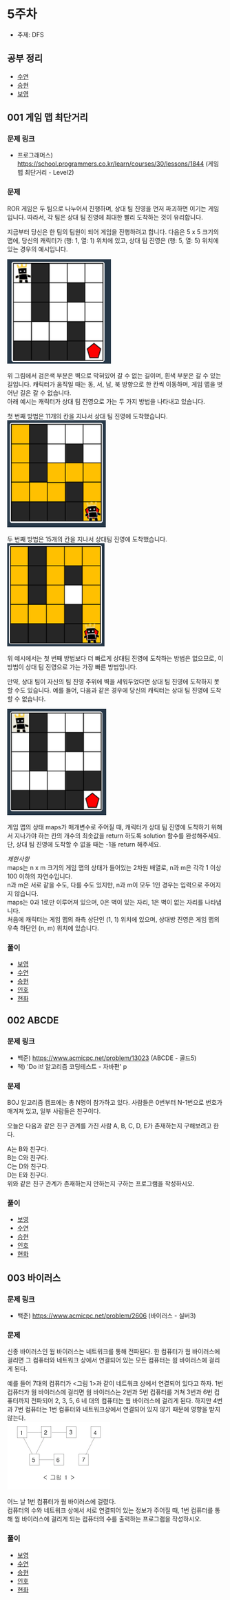 # 5주차

- 주제: DFS

## 공부 정리
- [수연](../../풀이/수연/5주차/Study.md)
- [승현](../../풀이/승현/5주차/Study.md)
- [보영](../../풀이/보영/5주차/readmd.md)

## 001 게임 맵 최단거리

### 문제 링크
- 프로그래머스) https://school.programmers.co.kr/learn/courses/30/lessons/1844 (게임 맵 최단거리 - Level2) 

### 문제
ROR 게임은 두 팀으로 나누어서 진행하며, 상대 팀 진영을 먼저 파괴하면 이기는 게임입니다. 따라서, 각 팀은 상대 팀 진영에 최대한 빨리 도착하는 것이 유리합니다.  
  
지금부터 당신은 한 팀의 팀원이 되어 게임을 진행하려고 합니다. 다음은 5 x 5 크기의 맵에, 당신의 캐릭터가 (행: 1, 열: 1) 위치에 있고, 상대 팀 진영은 (행: 5, 열: 5) 위치에 있는 경우의 예시입니다.  
  
![최단거리1](./img/최단거리1.PNG)
  
  
위 그림에서 검은색 부분은 벽으로 막혀있어 갈 수 없는 길이며, 흰색 부분은 갈 수 있는 길입니다. 캐릭터가 움직일 때는 동, 서, 남, 북 방향으로 한 칸씩 이동하며, 게임 맵을 벗어난 길은 갈 수 없습니다.  
아래 예시는 캐릭터가 상대 팀 진영으로 가는 두 가지 방법을 나타내고 있습니다.  
  
첫 번째 방법은 11개의 칸을 지나서 상대 팀 진영에 도착했습니다.  
![최단거리2](./img/최단거리2.PNG)
  
두 번째 방법은 15개의 칸을 지나서 상대팀 진영에 도착했습니다.  
![최단거리3](./img/최단거리3.PNG)  
  
위 예시에서는 첫 번째 방법보다 더 빠르게 상대팀 진영에 도착하는 방법은 없으므로, 이 방법이 상대 팀 진영으로 가는 가장 빠른 방법입니다.  
  
만약, 상대 팀이 자신의 팀 진영 주위에 벽을 세워두었다면 상대 팀 진영에 도착하지 못할 수도 있습니다. 예를 들어, 다음과 같은 경우에 당신의 캐릭터는 상대 팀 진영에 도착할 수 없습니다.  
  
![최단거리4](./img/최단거리4.PNG)
  
게임 맵의 상태 maps가 매개변수로 주어질 때, 캐릭터가 상대 팀 진영에 도착하기 위해서 지나가야 하는 칸의 개수의 최솟값을 return 하도록 solution 함수를 완성해주세요.   
단, 상대 팀 진영에 도착할 수 없을 때는 -1을 return 해주세요.  
  
*제한사항*       
maps는 n x m 크기의 게임 맵의 상태가 들어있는 2차원 배열로, n과 m은 각각 1 이상 100 이하의 자연수입니다.  
n과 m은 서로 같을 수도, 다를 수도 있지만, n과 m이 모두 1인 경우는 입력으로 주어지지 않습니다.  
maps는 0과 1로만 이루어져 있으며, 0은 벽이 있는 자리, 1은 벽이 없는 자리를 나타냅니다.   
처음에 캐릭터는 게임 맵의 좌측 상단인 (1, 1) 위치에 있으며, 상대방 진영은 게임 맵의 우측 하단인 (n, m) 위치에 있습니다.  
  
### 풀이
  - [보영](../../풀이/보영/5주차/ex01.java)
  - [수연](../../풀이/수연/5주차/ex01.java)
  - [승현](../../풀이/승현/5주차/Ex01.java)
  - [인호](../../풀이/인호/5주차/P001.java)
  - [현화](../../풀이/현화/5주차/Main001.java)



## 002 ABCDE

### 문제 링크
- 백준) https://www.acmicpc.net/problem/13023 (ABCDE - 골드5)
- 책) 'Do it! 알고리즘 코딩테스트 - 자바편' p

### 문제
BOJ 알고리즘 캠프에는 총 N명이 참가하고 있다. 사람들은 0번부터 N-1번으로 번호가 매겨져 있고, 일부 사람들은 친구이다.  
  
오늘은 다음과 같은 친구 관계를 가진 사람 A, B, C, D, E가 존재하는지 구해보려고 한다.  
  
A는 B와 친구다.  
B는 C와 친구다.  
C는 D와 친구다.  
D는 E와 친구다.  
위와 같은 친구 관계가 존재하는지 안하는지 구하는 프로그램을 작성하시오.   
   
### 풀이
  - [보영](../../풀이/보영/5주차/Main2.java)
  - [수연](../../풀이/수연/5주차/ex02.java)
  - [승현](../../풀이/승현/5주차/Ex02.java)
  - [인호](../../풀이/인호/5주차/P002.java)
  - [현화](../../풀이/현화/5주차/Main002.java)






## 003 바이러스

### 문제 링크
- 백준) https://www.acmicpc.net/problem/2606 (바이러스 - 실버3)


### 문제
신종 바이러스인 웜 바이러스는 네트워크를 통해 전파된다. 한 컴퓨터가 웜 바이러스에 걸리면 그 컴퓨터와 네트워크 상에서 연결되어 있는 모든 컴퓨터는 웜 바이러스에 걸리게 된다.

예를 들어 7대의 컴퓨터가 <그림 1>과 같이 네트워크 상에서 연결되어 있다고 하자. 
1번 컴퓨터가 웜 바이러스에 걸리면 웜 바이러스는 2번과 5번 컴퓨터를 거쳐 3번과 6번 컴퓨터까지 전파되어 2, 3, 5, 6 네 대의 컴퓨터는 웜 바이러스에 걸리게 된다. 
하지만 4번과 7번 컴퓨터는 1번 컴퓨터와 네트워크상에서 연결되어 있지 않기 때문에 영향을 받지 않는다.  
![바이러스](./img/바이러스.png)  
    

어느 날 1번 컴퓨터가 웜 바이러스에 걸렸다.   
컴퓨터의 수와 네트워크 상에서 서로 연결되어 있는 정보가 주어질 때, 1번 컴퓨터를 통해 웜 바이러스에 걸리게 되는 컴퓨터의 수를 출력하는 프로그램을 작성하시오.  
  
### 풀이
  - [보영](../../풀이/보영/5주차/Main3.java)
  - [수연](../../풀이/수연/5주차/ex03.java)
  - [승현](../../풀이/승현/5주차/Ex03.java)
  - [인호](../../풀이/인호/5주차/P003.java)
  - [현화](../../풀이/현화/5주차/Main003.java)
